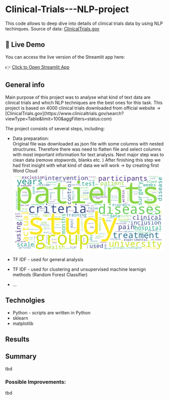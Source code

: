 # Clinical-Trials---NLP-project
This code allows to deep dive into details of clinical trials data by using NLP techinques. Source of data: [ClinicalTrials.gov](https://www.clinicaltrials.gov/search?viewType=Table&limit=100&aggFilters=status:com)

## 🚀 Live Demo

You can access the live version of the Streamlit app here:

👉 [Click to Open Streamlit App](https://clinical-trials---nlp-project-vvwtszf2ujmtqwgjayyj2m.streamlit.app/)

## General info <a name="general-info"></a>

<p>Main purpose of this project was to analyse what kind of text data are clinical trials and which NLP techniques are the best ones for this task. 
  This project is based on 4000 clinical trials downloaded from official website ->  [ClinicalTrials.gov](https://www.clinicaltrials.gov/search?viewType=Table&limit=100&aggFilters=status:com)
    
The project consists of several steps, including:</p>

* Data preparation:  
  Original file was downloaded as json file with some columns with nested structrures. Therefore there was need to flatten file and select columns with most important information for text analysis. Next major step was to clean data (remove stopwords, blanks etc. )
  After finishing this step we had first insight with what kind of data we will work -> by creating first Word Cloud  
  ![WordCloud](https://github.com/wksiazak/Clinical-Trials---NLP-project/blob/master/working_files/Word_cloud_general_clinical_trials.png)


* TF IDF - used for general analysis  
* TF IDF - used for clustering and unsupervised machine learnign methods (Random Forest Classifier)
* ...


## Technolgies <a name="technologies/libraries"></a>
<ul>
<li>Python -  scripts are written in Python</li>
<li>sklearn</li>
<li>matplotlib</li>
</ul>


## Results 


## Summary
tbd 

### Possible Improvements:
tbd
